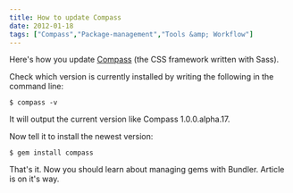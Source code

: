 ```yaml
---
title: How to update Compass
date: 2012-01-18
tags: ["Compass","Package-management","Tools &amp; Workflow"]
---
```


Here's how you update [Compass](http://compass-style.org/) (the CSS framework written with Sass).

Check which version is currently installed by writing the following in the command line:

`$ compass -v`

It will output the current version like Compass 1.0.0.alpha.17.

Now tell it to install the newest version:

`$ gem install compass`

That's it. Now you should learn about managing gems with Bundler. Article is on it's way.
